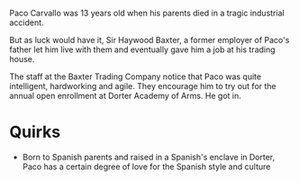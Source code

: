Paco Carvallo was 13 years old when his parents died in a tragic industrial accident. 

But as luck would have it, Sir Haywood Baxter, a former employer of Paco's father let him live with them and eventually gave him a  job at his trading house. 

The staff at the Baxter Trading Company notice that Paco was quite intelligent, hardworking and agile. They encourage him to try out for the annual open enrollment at Dorter Academy of Arms. He got in. 

# Quirks

* Born to Spanish parents and raised in a Spanish's enclave in Dorter, Paco has a certain degree of love for the Spanish style and culture
